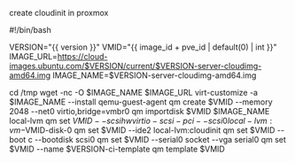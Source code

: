 create cloudinit in proxmox

#!/bin/bash

VERSION="{{ version }}"
VMID="{{ image_id + pve_id | default(0) | int }}"
IMAGE_URL=https://cloud-images.ubuntu.com/$VERSION/current/$VERSION-server-cloudimg-amd64.img
IMAGE_NAME=$VERSION-server-cloudimg-amd64.img

cd /tmp
wget -nc -O $IMAGE_NAME $IMAGE_URL
virt-customize -a $IMAGE_NAME --install qemu-guest-agent
qm create $VMID --memory 2048 --net0 virtio,bridge=vmbr0
qm importdisk $VMID $IMAGE_NAME local-lvm
qm set $VMID --scsihw virtio-scsi-pci --scsi0 local-lvm:vm-$VMID-disk-0
qm set $VMID --ide2 local-lvm:cloudinit
qm set $VMID --boot c --bootdisk scsi0
qm set $VMID --serial0 socket --vga serial0
qm set $VMID --name $VERSION-ci-template
qm template $VMID
